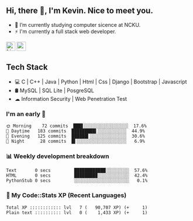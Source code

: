 ## Hi, there 👋, I'm Kevin. Nice to meet you.

- 🌱 I’m currently studying computer sicence at NCKU.
- ⚡ I'm currently a full stack web developer.

<a href="https://www.linkedin.com/in/kevin12686/"><img alt="LinkedIn" src="https://img.shields.io/badge/linkedin%20-%230077B5.svg?&style=for-the-badge&logo=linkedin&logoColor=white" height=25></a>
<a href="https://www.instagram.com/kevin12686/"><img src="https://img.shields.io/badge/instagram-3f729b?&style=for-the-badge&logo=instagram&logoColor=white" height=25></a>

## Tech Stack

* 💻 C | C++ | Java | Python | Html | Css | Django | Bootstrap | Javascript
* 🛢️ MySQL | SQL Lite | PosgreSQL
* ☁ Information Security | Web Penetration Test

### I'm an early 🐤

<!-- early_bird start -->

```text
🌞 Morning    72 commits  ███▋░░░░░░░░░░░░░░░░░  17.6%
🌆 Daytime   183 commits  █████████▍░░░░░░░░░░░  44.9%
🌃 Evening   125 commits  ██████▍░░░░░░░░░░░░░░  30.6%
🌙 Night      28 commits  █▍░░░░░░░░░░░░░░░░░░░   6.9%
```

<!-- early_bird end -->

### 📊 Weekly development breakdown

<!-- code_time start -->

```text
Text       0 secs         ████████████░░░░░░░░░  57.6%
HTML       0 secs         ████████▉░░░░░░░░░░░░  42.4%
PythonStub 0 secs         ░░░░░░░░░░░░░░░░░░░░░   0.1%
```

<!-- code_time end -->

### 🧰 My Code::Stats XP (Recent Languages)

<!-- codestats start -->

```text
Total XP :::::::::::: lvl   7 (   90,707 XP) (+     1)
Plain text :::::::::: lvl   0 (    1,433 XP) (+     1)
```

<!-- codestats end -->
